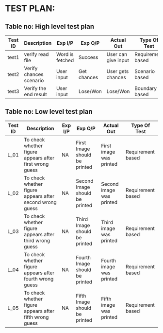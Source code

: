 # TEST PLAN:

## Table no: High level test plan

| **Test ID** | **Description**                                              | **Exp I/P** | **Exp O/P** | **Actual Out** |**Type Of Test**  |    
|-------------|--------------------------------------------------------------|------------|-------------|----------------|------------------|
|test1|verify read file|Word is fetched	|Success|User can give input|Requirement based|
|test2|Verify chances scenario|User input|Get chances|User gets chances|Scenario based|
|test3|Verify the end result|User input|Lose/Won|Lose/Won|Boundary based|


## Table no: Low level test plan

| **Test ID** | **Description**                                              | **Exp I/P** | **Exp O/P** | **Actual Out** |**Type Of Test**  |    
|-------------|--------------------------------------------------------------|------------|-------------|----------------|------------------|
|  L_01       |To check whether figure appears after first wrong guess|  NA|First Image should be printed|First image was printed|Requirement based |
|  L_02       |To check whether figure appears after second wrong guess|  NA|Second Image should be printed|Second image was printed|Requirement based    |
|  L_03       |To check whether figure appears after third wrong guess|  NA|Third Image should be printed|Third image was printed|Requirement based    |
|  L_04       |To check whether figure appears after fourth wrong guess|  NA|Fourth Image should be printed|Fourth image was printed|Requirement based |
|  L_05       |To check whether figure appears after fifth wrong guess|  NA|Fifth Image should be printed|Fifth image was printed|Requirement based |
